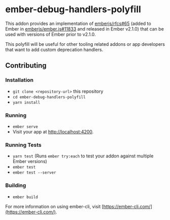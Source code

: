 # ember-debug-handlers-polyfill

This addon provides an implementation of [emberjs/rfcs#65](https://github.com/emberjs/rfcs/blob/master/text/0065-deprecation-warning-handlers.md) (added to Ember in [emberjs/ember.js#11833](https://github.com/emberjs/ember.js/pull/11833) and released in Ember v2.1.0) that can be used with versions of Ember prior to v2.1.0.

This polyfill will be useful for other tooling related addons or app developers that want to add custom deprecation handlers.

## Contributing

### Installation

* `git clone <repository-url>` this repository
* `cd ember-debug-handlers-polyfill`
* `yarn install`

### Running

* `ember serve`
* Visit your app at [http://localhost:4200](http://localhost:4200).

### Running Tests

* `yarn test` (Runs `ember try:each` to test your addon against multiple Ember versions)
* `ember test`
* `ember test --server`

### Building

* `ember build`

For more information on using ember-cli, visit [https://ember-cli.com/](https://ember-cli.com/).
